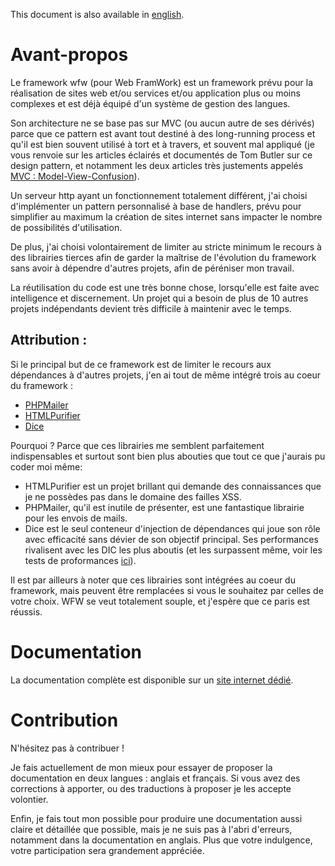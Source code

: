 This document is also available in [english](README.en.md).

# Avant-propos

Le framework wfw (pour Web FramWork) est un framework prévu pour la réalisation
de sites web et/ou services et/ou application plus ou moins complexes et est 
déjà équipé d'un système de gestion des langues.

Son architecture ne se base pas sur MVC (ou aucun autre de ses dérivés) parce 
que ce pattern est avant tout destiné à des long-running process et qu'il est bien
souvent utilisé à tort et à travers, et souvent mal appliqué (je vous renvoie
sur les articles éclairés et documentés de Tom Butler sur ce design
pattern, et notamment les deux articles très justements appelés 
[MVC : Model-View-Confusion](https://r.je/views-are-not-templates.html)).

Un serveur http ayant un fonctionnement totalement différent, j'ai choisi d'implémenter 
un pattern personnalisé à base de handlers, prévu pour simplifier au maximum
la création de sites internet sans impacter le nombre de possibilités d'utilisation.

De plus, j'ai choisi volontairement de limiter au stricte minimum le recours à 
des librairies tierces afin de garder la maîtrise de l'évolution du framework 
sans avoir à dépendre d'autres projets, afin de péréniser mon travail.

La réutilisation du code est une très bonne chose, lorsqu'elle est faite avec 
intelligence et discernement. Un projet qui a besoin de plus de 10 autres projets
indépendants devient très difficile à maintenir avec le temps.

## Attribution :

Si le principal but de ce framework est de limiter le recours aux dépendances 
à d'autres projets, j'en ai tout de même intégré trois au coeur du framework :
   - [PHPMailer](https://github.com/PHPMailer/PHPMailer) 
   - [HTMLPurifier](http://htmlpurifier.org/)
   - [Dice](https://github.com/Level-2/Dice)
   
Pourquoi ? Parce que ces librairies me semblent parfaitement indispensables et
surtout sont bien plus abouties que tout ce que j'aurais pu coder moi même:
  - HTMLPurifier est un projet brillant qui demande des connaissances que je ne 
possèdes pas dans le domaine des failles XSS.
  - PHPMailer, qu'il est inutile de présenter, est une fantastique librairie pour
  les envois de mails.
  - Dice est le seul conteneur d'injection de dépendances qui joue son rôle avec
efficacité sans dévier de son objectif principal. Ses performances rivalisent avec
les DIC les plus aboutis (et les surpassent même, voir les tests de proformances
[ici](https://github.com/Level-2/Dice#performance)).

Il est par ailleurs à noter que ces librairies sont intégrées au coeur du framework, 
mais peuvent être remplacées si vous le souhaitez par celles de votre choix.
WFW se veut totalement souple, et j'espère que ce paris est réussis.

# Documentation

La documentation complète est disponible sur un [site internet dédié](https://wfwdoc.bee-color.fr).

# Contribution

N'hésitez pas à contribuer ! 

Je fais actuellement de mon mieux pour essayer de proposer
la documentation en deux langues : anglais et français. Si vous avez des corrections
à apporter, ou des traductions à proposer je les accepte volontier.

Enfin, je fais tout mon possible pour produire une documentation aussi claire et 
détaillée que possible, mais je ne suis pas à l'abri d'erreurs, notamment dans
la documentation en anglais. Plus que votre indulgence, votre participation sera
grandement appréciée.

